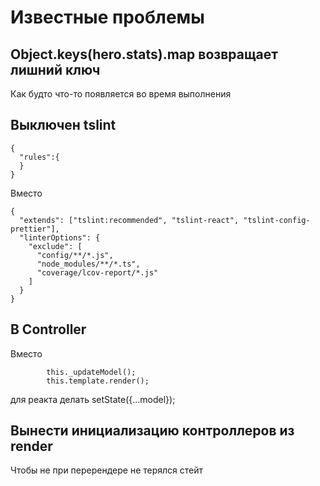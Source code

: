 # Известные проблемы

## Object.keys(hero.stats).map возвращает лишний ключ
Как будто что-то появляется во время выполнения

## Выключен tslint

```
{
  "rules":{
  }
}
```

Вместо
```
{
  "extends": ["tslint:recommended", "tslint-react", "tslint-config-prettier"],
  "linterOptions": {
    "exclude": [
      "config/**/*.js",
      "node_modules/**/*.ts",
      "coverage/lcov-report/*.js"
    ]
  }
}
```

## В Controller 

Вместо 
```
        this._updateModel();
        this.template.render();
```
для реакта делать setState({...model});


## Вынести инициализацию контроллеров из render

Чтобы не при перерендере не терялся стейт